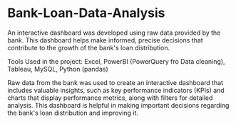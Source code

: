 # Bank-Loan-Data-Analysis
An interactive dashboard was developed using raw data provided by the bank. This dashboard helps make informed, precise decisions that contribute to the growth of the bank's loan distribution.

Tools Used in the project: Excel, PowerBI (PowerQuery fro Data cleaning), Tableau, MySQL, Python (pandas)

Raw data from the bank was used to create an interactive dashboard that includes valuable insights, such as key performance indicators (KPIs) and charts that display performance metrics, along with filters for detailed analysis. This dashboard is helpful in making important decisions regarding the bank's loan distribution and improving it.
